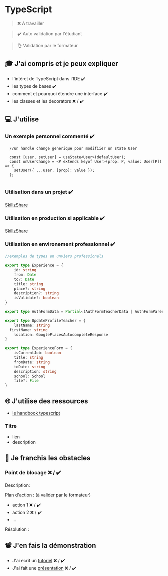 # TypeScript

> ❌ A travailler

> ✔️ Auto validation par l'étudiant

> 👌 Validation par le formateur

## 🎓 J'ai compris et je peux expliquer

- l'intéret de TypeScript dans l'IDE ✔️
- les types de bases ✔️
- comment et pourquoi étendre une interface ✔️
- les classes et les decorators ❌ / ✔️

## 💻 J'utilise

### Un exemple personnel commenté ✔️

```tsx
  //un handle change generique pour modifiier un state User
  
  const [user, setUser] = useState<User>(defaultUser);
  const onUserChange = <P extends keyof User>(prop: P, value: User[P]) => {
    setUser({ ...user, [prop]: value });
  };
  
```

### Utilisation dans un projet ✔️

[SkillzShare](https://github.com/WildCodeSchool/2020-11-wns-remote2-groupe5-projet)

### Utilisation en production si applicable ✔️

[SkillzShare](https://skillzshare.wns.wilders.dev/)

### Utilisation en environement professionnel ✔️

```ts
//exemples de types en unviers professionels

export type Experience = {
	id: string
	from: Date
	to?: Date
	title: string
	place?: string
	description?: string
	isValidate?: boolean
}

export type AuthFormData = Partial<(AuthFormTeacherData | AuthFormParentData | AuthFormStudentData)>

export type UpdateProfileTeacher = {
	lastName: string
  firstName: string
	location: GooglePlacesAutocompleteResponse
}

export type ExperienceForm = {
	isCurrentJob: boolean
	title: string
	fromDate: string
	toDate: string
	description: string
	school: School
	file?: File
}


```

## 🌐 J'utilise des ressources

- [le handbook typescript](https://www.typescriptlang.org/docs/handbook/intro.html)

### Titre

- lien
- description

## 🚧 Je franchis les obstacles

### Point de blocage ❌ / ✔️

Description:

Plan d'action : (à valider par le formateur)

- action 1 ❌ / ✔️
- action 2 ❌ / ✔️
- ...

Résolution :

## 📽️ J'en fais la démonstration

- J'ai ecrit un [tutoriel](...) ❌ / ✔️
- J'ai fait une [présentation](...) ❌ / ✔️
